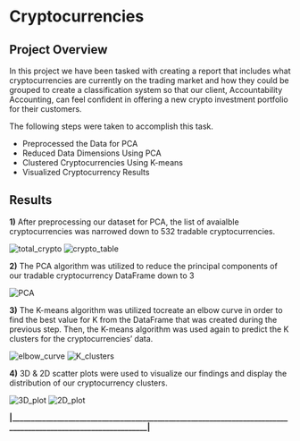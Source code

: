 # Cryptocurrencies
## Project Overview
In this project we have been tasked with creating a report that includes what cryptocurrencies are currently on the trading market and how they could be grouped to create a classification system so that our client, Accountability Accounting, can feel confident in offering a new crypto investment portfolio for their customers. 

The following steps were taken to accomplish this task.
- Preprocessed the Data for PCA
- Reduced Data Dimensions Using PCA
- Clustered Cryptocurrencies Using K-means
- Visualized Cryptocurrency Results

## Results
**1)** After preprocessing our dataset for PCA, the list of avaialble cryptocurrencies was narrowed down to 532 tradable cryptocurrencies.

![total_crypto](https://user-images.githubusercontent.com/93271297/157571872-6412ced0-e342-42c2-a2ce-47c579f79eed.png)
![crypto_table](https://user-images.githubusercontent.com/93271297/157571761-2490ebf3-6dc4-4a8a-8ff6-c3cefc976b84.png)

**2)** The PCA algorithm was utilized to reduce the principal components of our tradable cryptocurrency DataFrame down to 3

![PCA](https://user-images.githubusercontent.com/93271297/157572690-24f78d80-4ddc-47a6-800d-bf94681517ae.png)

**3)** The K-means algorithm was utilized tocreate an elbow curve in order to find the best value for K from the DataFrame that was created during the previous step. Then, the K-means algorithm was used again to predict the K clusters for the cryptocurrencies’ data.

![elbow_curve](https://user-images.githubusercontent.com/93271297/157573256-9b9d553a-0df1-42a4-970e-1ecf5f487e08.png)
![K_clusters](https://user-images.githubusercontent.com/93271297/157573432-06a6e776-cddb-4f38-acc0-ad4663fb75f0.png)

**4)** 3D & 2D scatter plots were used to visualize our findings and display the distribution of our cryptocurrency clusters.

![3D_plot](https://user-images.githubusercontent.com/93271297/157574229-b82c3149-83fa-4add-9fc6-23a007cab3bb.png)
![2D_plot](https://user-images.githubusercontent.com/93271297/157574239-b5dfef5e-28a8-454c-9ab4-9a5fbc5476b6.png)

**|_______________________________________________________________________________________________________________|**
